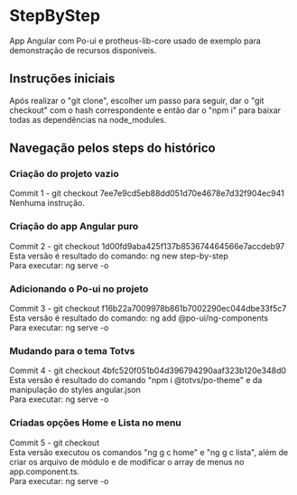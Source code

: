 # StepByStep

App Angular com Po-ui e protheus-lib-core usado de exemplo para demonstração de recursos disponíveis.

## Instruções iniciais

Após realizar o "git clone", escolher um passo para seguir, dar o "git checkout" com o hash correspondente e então dar o "npm i" para baixar todas as dependências na node_modules.

## Navegação pelos steps do histórico

### Criação do projeto vazio

Commit 1 - git checkout 7ee7e9cd5eb88dd051d70e4678e7d32f904ec941  
Nenhuma instrução.

### Criação do app Angular puro

Commit 2 - git checkout 1d00fd9aba425f137b853674464566e7accdeb97  
Esta versão é resultado do comando: ng new step-by-step  
Para executar: ng serve -o

### Adicionando o Po-ui no projeto

Commit 3 - git checkout f16b22a7009978b861b7002290ec044dbe33f5c7  
Esta versão é resultado do comando: ng add @po-ui/ng-components  
Para executar: ng serve -o

### Mudando para o tema Totvs

Commit 4 - git checkout 4bfc520f051b04d396794290aaf323b120e348d0  
Esta versão é resultado do comando "npm i @totvs/po-theme" e da manipulação do styles angular.json  
Para executar: ng serve -o

### Criadas opções Home e Lista no menu

Commit 5 - git checkout  
Esta versão executou os comandos "ng g c home" e "ng g c lista", além de criar os arquivo de módulo e de modificar o array de menus no app.component.ts.  
Para executar: ng serve -o
